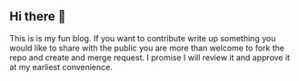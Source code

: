 ## Hi there 👋
This is is my fun blog. If you want to contribute write up something you would like to share with the public you are more than welcome to fork the repo and create and merge request. I promise I will review it and approve it at my earliest convenience.
